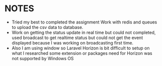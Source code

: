 #   NOTES
-   Tried my best to completed the assignment Work with redis and queues to upload the csv data to database.
-   Work on getting the status update in real time but could not completed, used broadcast to get realtime status but could not get the event displayed because I was working on broadcasting first time. 
-   Also I am using window so Laravel Horizon is bit difficult to setup on what I researched some extension or packages need for Horizon was not supported by Windows OS 